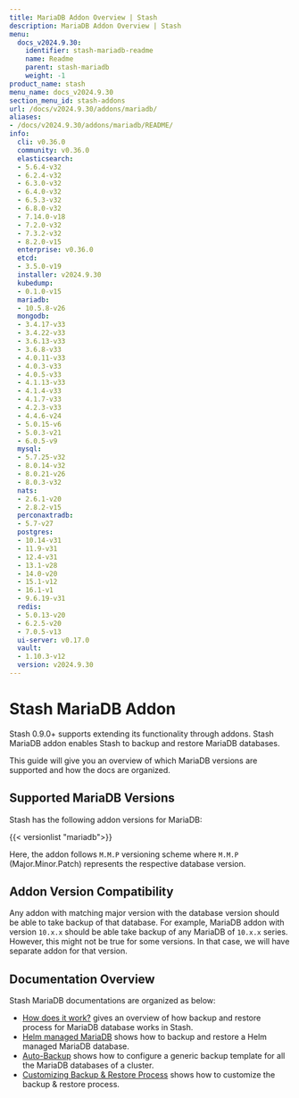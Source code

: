 ```yaml
---
title: MariaDB Addon Overview | Stash
description: MariaDB Addon Overview | Stash
menu:
  docs_v2024.9.30:
    identifier: stash-mariadb-readme
    name: Readme
    parent: stash-mariadb
    weight: -1
product_name: stash
menu_name: docs_v2024.9.30
section_menu_id: stash-addons
url: /docs/v2024.9.30/addons/mariadb/
aliases:
- /docs/v2024.9.30/addons/mariadb/README/
info:
  cli: v0.36.0
  community: v0.36.0
  elasticsearch:
  - 5.6.4-v32
  - 6.2.4-v32
  - 6.3.0-v32
  - 6.4.0-v32
  - 6.5.3-v32
  - 6.8.0-v32
  - 7.14.0-v18
  - 7.2.0-v32
  - 7.3.2-v32
  - 8.2.0-v15
  enterprise: v0.36.0
  etcd:
  - 3.5.0-v19
  installer: v2024.9.30
  kubedump:
  - 0.1.0-v15
  mariadb:
  - 10.5.8-v26
  mongodb:
  - 3.4.17-v33
  - 3.4.22-v33
  - 3.6.13-v33
  - 3.6.8-v33
  - 4.0.11-v33
  - 4.0.3-v33
  - 4.0.5-v33
  - 4.1.13-v33
  - 4.1.4-v33
  - 4.1.7-v33
  - 4.2.3-v33
  - 4.4.6-v24
  - 5.0.15-v6
  - 5.0.3-v21
  - 6.0.5-v9
  mysql:
  - 5.7.25-v32
  - 8.0.14-v32
  - 8.0.21-v26
  - 8.0.3-v32
  nats:
  - 2.6.1-v20
  - 2.8.2-v15
  perconaxtradb:
  - 5.7-v27
  postgres:
  - 10.14-v31
  - 11.9-v31
  - 12.4-v31
  - 13.1-v28
  - 14.0-v20
  - 15.1-v12
  - 16.1-v1
  - 9.6.19-v31
  redis:
  - 5.0.13-v20
  - 6.2.5-v20
  - 7.0.5-v13
  ui-server: v0.17.0
  vault:
  - 1.10.3-v12
  version: v2024.9.30
---
```


# Stash MariaDB Addon

Stash 0.9.0+ supports extending its functionality through addons. Stash MariaDB addon enables Stash to backup and restore MariaDB databases.

This guide will give you an overview of which MariaDB versions are supported and how the docs are organized.

## Supported MariaDB Versions

Stash has the following addon versions for MariaDB:

{{< versionlist "mariadb">}}

Here, the addon follows `M.M.P` versioning scheme where `M.M.P` (Major.Minor.Patch) represents the respective database version.

## Addon Version Compatibility

Any addon with matching major version with the database version should be able to take backup of that database. For example, MariaDB addon with version `10.x.x` should be able take backup of any MariaDB of `10.x.x` series. However, this might not be true for some versions. In that case, we will have separate addon for that version.

## Documentation Overview

Stash MariaDB documentations are organized as below:

- [How does it work?](/docs/v2024.9.30/addons/mariadb/overview/) gives an overview of how backup and restore process for MariaDB database works in Stash.
- [Helm managed MariaDB](/docs/v2024.9.30/addons/mariadb/helm/) shows how to backup and restore a Helm managed MariaDB database.
- [Auto-Backup](/docs/v2024.9.30/addons/mariadb/auto-backup/) shows how to configure a generic backup template for all the MariaDB databases of a cluster.
- [Customizing Backup & Restore Process](/docs/v2024.9.30/addons/mariadb/customization/) shows how to customize the backup & restore process.
